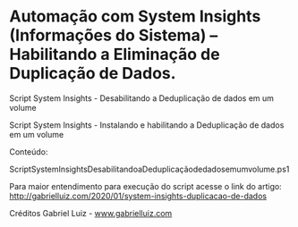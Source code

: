 # Automação com System Insights (Informações do Sistema) – Habilitando a Eliminação de Duplicação de Dados.

Script System Insights - Desabilitando a Deduplicação de dados em um volume

Script System Insights - Instalando e habilitando a Deduplicação de dados em um volume

Conteúdo:


ScriptSystemInsightsDesabilitandoaDeduplicaçãodedadosemumvolume.ps1




Para maior entendimento para execução do script acesse o link do artigo:  http://gabrielluiz.com/2020/01/system-insights-duplicacao-de-dados

Créditos Gabriel Luiz - www.gabrielluiz.com
